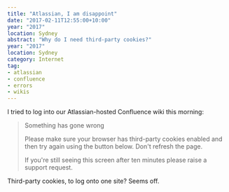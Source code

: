 ```yaml
---
title: "Atlassian, I am disappoint"
date: "2017-02-11T12:55:00+10:00"
year: "2017"
location: Sydney
abstract: "Why do I need third-party cookies?"
year: "2017"
location: Sydney
category: Internet
tag:
- atlassian
- confluence
- errors
- wikis
---
```

I tried to log into our Atlassian-hosted Confluence wiki this morning:

> Something has gone wrong  
> 
> Please make sure your browser has third-party cookies enabled and then try again using the button below. Don't refresh the page. 
>  
> If you're still seeing this screen after ten minutes please raise a support request.

Third-party cookies, to log onto one site? Seems off.


